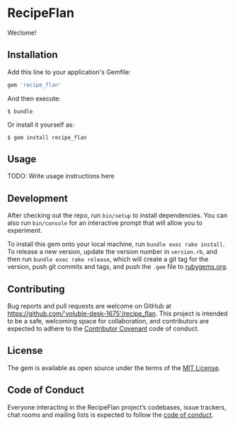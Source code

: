 # RecipeFlan

Weclome!

## Installation

Add this line to your application's Gemfile:

```ruby
gem 'recipe_flan'
```

And then execute:

    $ bundle

Or install it yourself as:

    $ gem install recipe_flan

## Usage

TODO: Write usage instructions here

## Development

After checking out the repo, run `bin/setup` to install dependencies. You can also run `bin/console` for an interactive prompt that will allow you to experiment.

To install this gem onto your local machine, run `bundle exec rake install`. To release a new version, update the version number in `version.rb`, and then run `bundle exec rake release`, which will create a git tag for the version, push git commits and tags, and push the `.gem` file to [rubygems.org](https://rubygems.org).

## Contributing

Bug reports and pull requests are welcome on GitHub at https://github.com/'voluble-desk-1675'/recipe_flan. This project is intended to be a safe, welcoming space for collaboration, and contributors are expected to adhere to the [Contributor Covenant](http://contributor-covenant.org) code of conduct.

## License

The gem is available as open source under the terms of the [MIT License](https://opensource.org/licenses/MIT).

## Code of Conduct

Everyone interacting in the RecipeFlan project’s codebases, issue trackers, chat rooms and mailing lists is expected to follow the [code of conduct](https://github.com/'voluble-desk-1675'/recipe_flan/blob/master/CODE_OF_CONDUCT.md).
